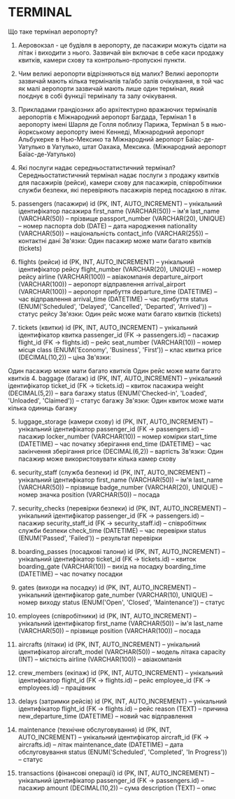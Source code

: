 # TERMINAL

Що таке термінал аеропорту?

1. Аеровокзал - це будівля в аеропорту, де пасажири можуть сідати на літак і виходити з нього. Зазвичай він включає в себе каси продажу квитків, камери схову та контрольно-пропускні пункти.

2. Чим великі аеропорти відрізняються від малих?
 Великі аеропорти зазвичай мають кілька терміналів та/або залів очікування, в той час як малі аеропорти зазвичай мають лише один термінал, який поєднує в собі функції терміналу та залу очікування.

3. Прикладами грандіозних або архітектурно вражаючих терміналів аеропортів є Міжнародний аеропорт Багдада, Термінал 1 в аеропорту імені Шарля де Голля поблизу Парижа, Термінал 5 в нью-йоркському аеропорту імені Кеннеді, Міжнародний аеропорт Альбукерке в Нью-Мексико та Міжнародний аеропорт Баїас-де-Уатулько в Уатулько, штат Оахака, Мексика. (Міжнародний аеропорт Баїас-де-Уатулько)

4. Які послуги надає середньостатистичний термінал?
 Середньостатистичний термінал надає послуги з продажу квитків для пасажирів (рейси), камери схову для пасажирів, співробітники служби безпеки, які перевіряють пасажирів перед посадкою в літак.


1. passengers (пасажири)
    id (PK, INT, AUTO_INCREMENT) – унікальний ідентифікатор пасажира
    first_name (VARCHAR(50)) – ім'я
    last_name (VARCHAR(50)) – прізвище
    passport_number (VARCHAR(20), UNIQUE) – номер паспорта
    dob (DATE) – дата народження
    nationality (VARCHAR(50)) – національність
    contact_info (VARCHAR(255)) – контактні дані
    Зв'язки: Один пасажир може мати багато квитків (tickets)

2. flights (рейси)
    id (PK, INT, AUTO_INCREMENT) – унікальний ідентифікатор рейсу
    flight_number (VARCHAR(20), UNIQUE) – номер рейсу
    airline (VARCHAR(100)) – авіакомпанія
    departure_airport (VARCHAR(100)) – аеропорт відправлення
    arrival_airport (VARCHAR(100)) – аеропорт прибуття
    departure_time (DATETIME) – час відправлення
    arrival_time (DATETIME) – час прибуття
    status (ENUM('Scheduled', 'Delayed', 'Cancelled', 'Departed', 'Arrived')) – статус рейсу
    Зв'язки:
    Один рейс може мати багато квитків (tickets)

3. tickets (квитки)
    id (PK, INT, AUTO_INCREMENT) – унікальний ідентифікатор квитка
    passenger_id (FK → passengers.id) – пасажир
    flight_id (FK → flights.id) – рейс
    seat_number (VARCHAR(10)) – номер місця
    class (ENUM('Economy', 'Business', 'First')) – клас квитка
    price (DECIMAL(10,2)) – ціна
    Зв'язки:

Один пасажир може мати багато квитків
Один рейс може мати багато квитків
4. baggage (багаж)
    id (PK, INT, AUTO_INCREMENT) – унікальний ідентифікатор
    ticket_id (FK → tickets.id) – квиток пасажира
    weight (DECIMAL(5,2)) – вага багажу
    status (ENUM('Checked-in', 'Loaded', 'Unloaded', 'Claimed')) – статус багажу
    Зв'язки:
    Один квиток може мати кілька одиниць багажу

5. luggage_storage (камери схову)
    id (PK, INT, AUTO_INCREMENT) – унікальний ідентифікатор
    passenger_id (FK → passengers.id) – пасажир
    locker_number (VARCHAR(10)) – номер комірки
    start_time (DATETIME) – час початку зберігання
    end_time (DATETIME) – час закінчення зберігання
    price (DECIMAL(6,2)) – вартість
Зв'язки:
Один пасажир може використовувати кілька камер схову

6. security_staff (служба безпеки)
    id (PK, INT, AUTO_INCREMENT) – унікальний ідентифікатор
    first_name (VARCHAR(50)) – ім'я
    last_name (VARCHAR(50)) – прізвище
    badge_number (VARCHAR(20), UNIQUE) – номер значка
    position (VARCHAR(50)) – посада

7. security_checks (перевірки безпеки)
    id (PK, INT, AUTO_INCREMENT) – унікальний ідентифікатор
    passenger_id (FK → passengers.id) – пасажир
    security_staff_id (FK → security_staff.id) – співробітник служби безпеки
    check_time (DATETIME) – час перевірки
    status (ENUM('Passed', 'Failed')) – результат перевірки

8. boarding_passes (посадкові талони)
    id (PK, INT, AUTO_INCREMENT) – унікальний ідентифікатор
    ticket_id (FK → tickets.id) – квиток
    boarding_gate (VARCHAR(10)) – вихід на посадку
    boarding_time (DATETIME) – час початку посадки

9. gates (виходи на посадку)
    id (PK, INT, AUTO_INCREMENT) – унікальний ідентифікатор
    gate_number (VARCHAR(10), UNIQUE) – номер виходу
    status (ENUM('Open', 'Closed', 'Maintenance')) – статус

10. employees (співробітники)
    id (PK, INT, AUTO_INCREMENT) – унікальний ідентифікатор
    first_name (VARCHAR(50)) – ім'я
    last_name (VARCHAR(50)) – прізвище
    position (VARCHAR(100)) – посада

11. aircrafts (літаки)
    id (PK, INT, AUTO_INCREMENT) – унікальний ідентифікатор
    aircraft_model (VARCHAR(50)) – модель літака
    capacity (INT) – місткість
    airline (VARCHAR(100)) – авіакомпанія

12. crew_members (екіпаж)
    id (PK, INT, AUTO_INCREMENT) – унікальний ідентифікатор
    flight_id (FK → flights.id) – рейс
    employee_id (FK → employees.id) – працівник

13. delays (затримки рейсів)
    id (PK, INT, AUTO_INCREMENT) – унікальний ідентифікатор
    flight_id (FK → flights.id) – рейс
    reason (TEXT) – причина
    new_departure_time (DATETIME) – новий час відправлення

14. maintenance (технічне обслуговування)
    id (PK, INT, AUTO_INCREMENT) – унікальний ідентифікатор
    aircraft_id (FK → aircrafts.id) – літак
    maintenance_date (DATETIME) – дата обслуговування
    status (ENUM('Scheduled', 'Completed', 'In Progress')) – статус

15. transactions (фінансові операції)
    id (PK, INT, AUTO_INCREMENT) – унікальний ідентифікатор
    passenger_id (FK → passengers.id) – пасажир
    amount (DECIMAL(10,2)) – сума
    description (TEXT) – опис

